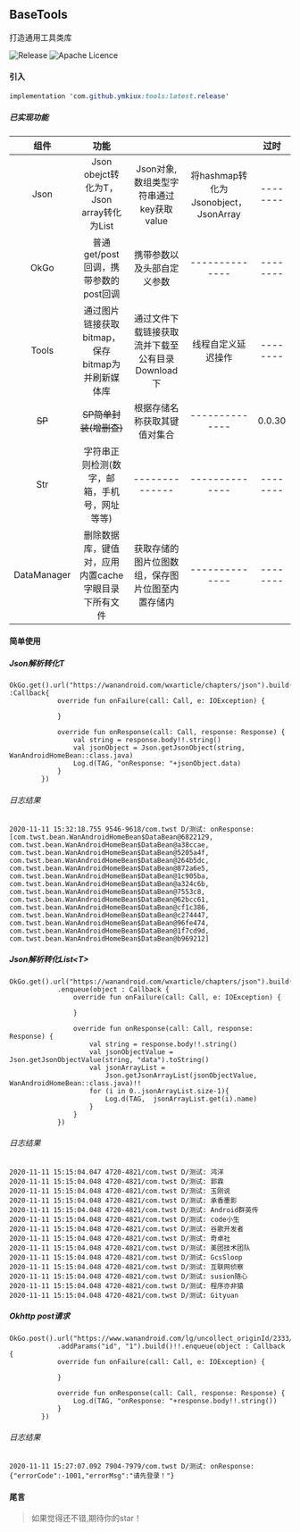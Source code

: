 ## BaseTools

打造通用工具类库

![Release](https://jitpack.io/v/ymkiux/tools.svg) ![Apache Licence](http://img.shields.io/badge/license-Apache2.0-ff6600.svg)

#### 引入

```css
implementation 'com.github.ymkiux:tools:latest.release'
```
##### 已实现功能

|    组件     |                        功能                         |                                                  |                                      | 过时 |
| :---------: | :-------------------------------------------------: | :----------------------------------------------: | :----------------------------------: |:---------------: |
|    Json     |     Json obejct转化为T，Json array转化为List<T>     |     Json对象,数组类型字符串通过key获取value      | 将hashmap转化为Jsonobject，JsonArray |--------|
|    OkGo     |        普通get/post回调，携带参数的post回调         |            携带参数以及头部自定义参数            |           \--------------            |--------|
|    Tools    |  通过图片链接获取bitmap，保存bitmap为并刷新媒体库   | 通过文件下载链接获取流并下载至公有目录Download下 |          线程自定义延迟操作          |--------|
|   ~~SP~~    |               ~~SP简单封装(增删查)~~                |             根据存储名称获取其键值对集合             |           \--------------            |0.0.30|
|     Str     |                  字符串正则检测(数字，邮箱，手机号，网址等等)                  |                 \--------------                  |           \--------------            |--------|
| DataManager | 删除数据库，键值对，应用内置cache字眼目录下所有文件 | 获取存储的图片位图数组，保存图片位图至内置存储内 |           \--------------            |--------|


#### 简单使用

##### Json解析转化T

```
OkGo.get().url("https://wanandroid.com/wxarticle/chapters/json").build()!!.enqueue(object :Callback{
            override fun onFailure(call: Call, e: IOException) {

            }

            override fun onResponse(call: Call, response: Response) {
                val string = response.body!!.string()
                val jsonObject = Json.getJsonObject(string, WanAndroidHomeBean::class.java)
                Log.d(TAG, "onResponse: "+jsonObject.data)
            }
        })
```

###### 日志结果

```
2020-11-11 15:32:18.755 9546-9618/com.twst D/测试: onResponse: [com.twst.bean.WanAndroidHomeBean$DataBean@6822129, com.twst.bean.WanAndroidHomeBean$DataBean@a38ccae, com.twst.bean.WanAndroidHomeBean$DataBean@5205a4f, com.twst.bean.WanAndroidHomeBean$DataBean@264b5dc, com.twst.bean.WanAndroidHomeBean$DataBean@872a6e5, com.twst.bean.WanAndroidHomeBean$DataBean@1c905ba, com.twst.bean.WanAndroidHomeBean$DataBean@a324c6b, com.twst.bean.WanAndroidHomeBean$DataBean@7553c8, com.twst.bean.WanAndroidHomeBean$DataBean@62bcc61, com.twst.bean.WanAndroidHomeBean$DataBean@cf1c386, com.twst.bean.WanAndroidHomeBean$DataBean@c274447, com.twst.bean.WanAndroidHomeBean$DataBean@96fe474, com.twst.bean.WanAndroidHomeBean$DataBean@1f7cd9d, com.twst.bean.WanAndroidHomeBean$DataBean@b969212]
```

##### Json解析转化List\<T\>

```
OkGo.get().url("https://wanandroid.com/wxarticle/chapters/json").build()!!
            .enqueue(object : Callback {
                override fun onFailure(call: Call, e: IOException) {

                }

                override fun onResponse(call: Call, response: Response) {
                    val string = response.body!!.string()
                    val jsonObjectValue = Json.getJsonObjectValue(string, "data").toString()
                    val jsonArrayList =
                        Json.getJsonArrayList(jsonObjectValue, WanAndroidHomeBean::class.java)!!
                    for (i in 0..jsonArrayList.size-1){
                        Log.d(TAG,  jsonArrayList.get(i).name)
                    }
                }
            })
```

###### 日志结果

```
2020-11-11 15:15:04.047 4720-4821/com.twst D/测试: 鸿洋
2020-11-11 15:15:04.048 4720-4821/com.twst D/测试: 郭霖
2020-11-11 15:15:04.048 4720-4821/com.twst D/测试: 玉刚说
2020-11-11 15:15:04.048 4720-4821/com.twst D/测试: 承香墨影
2020-11-11 15:15:04.048 4720-4821/com.twst D/测试: Android群英传
2020-11-11 15:15:04.048 4720-4821/com.twst D/测试: code小生
2020-11-11 15:15:04.048 4720-4821/com.twst D/测试: 谷歌开发者
2020-11-11 15:15:04.048 4720-4821/com.twst D/测试: 奇卓社
2020-11-11 15:15:04.048 4720-4821/com.twst D/测试: 美团技术团队
2020-11-11 15:15:04.048 4720-4821/com.twst D/测试: GcsSloop
2020-11-11 15:15:04.048 4720-4821/com.twst D/测试: 互联网侦察
2020-11-11 15:15:04.048 4720-4821/com.twst D/测试: susion随心
2020-11-11 15:15:04.048 4720-4821/com.twst D/测试: 程序亦非猿
2020-11-11 15:15:04.048 4720-4821/com.twst D/测试: Gityuan
```

##### Okhttp post请求

```
OkGo.post().url("https://www.wanandroid.com/lg/uncollect_originId/2333/json")
            .addParams("id", "1").build()!!.enqueue(object : Callback {
            override fun onFailure(call: Call, e: IOException) {

            }

            override fun onResponse(call: Call, response: Response) {
                Log.d(TAG, "onResponse: "+response.body!!.string())
            }
        })
```

###### 日志结果

```
2020-11-11 15:27:07.092 7904-7979/com.twst D/测试: onResponse: {"errorCode":-1001,"errorMsg":"请先登录！"}
```

#### 尾言

> 如果觉得还不错,期待你的star！
